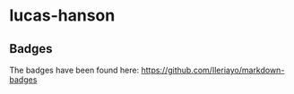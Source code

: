 # lucas-hanson

## Badges

The badges have been found here: https://github.com/Ileriayo/markdown-badges